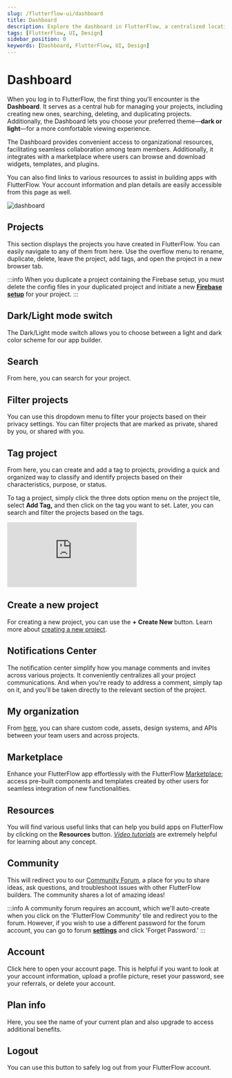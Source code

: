```yaml
---
slug: /flutterflow-ui/dashboard
title: Dashboard
description: Explore the dashboard in FlutterFlow, a centralized location for managing projects and account.
tags: [FlutterFlow, UI, Design]
sidebar_position: 0
keywords: [Dashboard, FlutterFlow, UI, Design]
---
```

# Dashboard
When you log in to FlutterFlow, the first thing you’ll encounter is the **Dashboard**. It serves as a central hub for managing your projects, including creating new ones, searching, deleting, and duplicating projects. Additionally, the Dashboard lets you choose your preferred theme—**dark or light**—for a more comfortable viewing experience.

The Dashboard provides convenient access to organizational resources, facilitating seamless collaboration among team members. Additionally, it integrates with a marketplace where users can browse and download widgets, templates, and plugins.

You can also find links to various resources to assist in building apps with FlutterFlow. Your account information and plan details are easily accessible from this page as well.

![dashboard](imgs/dashboard.avif)

## Projects

This section displays the projects you have created in FlutterFlow. You can easily navigate to any of them from here. Use the overflow menu to rename, duplicate, delete, leave the project, add tags, and open the project in a new browser tab.

:::info
When you duplicate a project containing the Firebase setup, you must delete the config files in your duplicated project and initiate a new [**Firebase setup**](../../ff-integrations/firebase/connect-to-firebase-setup.md) for your project.
:::

## Dark/Light mode switch

The Dark/Light mode switch allows you to choose between a light and dark color scheme for our app builder.

## Search

From here, you can search for your project.

## Filter projects

You can use this dropdown menu to filter your projects based on their privacy settings. You can filter projects that are marked as private, shared by you, or shared with you.

## Tag project

From here, you can create and add a tag to projects, providing a quick and organized way to classify and identify projects based on their characteristics, purpose, or status.

To tag a project, simply click the three dots option menu on the project tile, select **Add Tag,** and then click on the tag you want to set. Later, you can search and filter the projects based on the tags.

<div style={{
    position: 'relative',
    paddingBottom: 'calc(56.67989417989418% + 41px)', // Keeps the aspect ratio and additional padding
    height: 0,
    width: '100%'}}>
    <iframe 
        src="https://www.loom.com/embed/2e545489cfe14e97ae44b6a747410ae0?sid=b9a93abe-7fb7-4e16-a014-6477543c4460"
        title=""
        style={{
            position: 'absolute',
            top: 0,
            left: 0,
            width: '100%',
            height: '100%',
            colorScheme: 'light'
        }}
        frameborder="0"
        loading="lazy"
        webkitAllowFullScreen
        mozAllowFullScreen
        allowFullScreen
        allow="clipboard-write">
    </iframe>
</div>
<p></p>

## Create a new project

For creating a new project, you can use the **+** **Create New** button. Learn more about [creating a new project](../../resources/projects/how-to-create-find-organize-projects.md#how-to-create-a-project).

## Notifications Center

The notification center simplify how you manage comments and invites across various projects. It conveniently centralizes all your project communications. And when you're ready to address a comment, simply tap on it, and you'll be taken directly to the relevant section of the project.

## My organization

From [here](#), you can share custom code, assets, design systems, and APIs between your team users and across projects.

## Marketplace

Enhance your FlutterFlow app effortlessly with the FlutterFlow [Marketplace](../../marketplace/index.md); access pre-built components and templates created by other users for seamless integration of new functionalities.

## Resources

You will find various useful links that can help you build apps on FlutterFlow by clicking on the **Resources** button. [*Video tutorials*](https://www.youtube.com/channel/UC5LueiosDVInA6yXE_38i9Q/videos) are extremely helpful for learning about any concept.

## Community

This will redirect you to our [Community Forum](https://community.flutterflow.io/home), a place for you to share ideas, ask questions, and troubleshoot issues with other FlutterFlow builders. The community shares a lot of amazing ideas!

:::info
A community forum requires an account, which we'll auto-create when you click on the 'FlutterFlow Community' tile and redirect you to the forum. However, if you wish to use a different password for the forum account, you can go to forum [**settings**](https://community.flutterflow.io/settings/account) and click 'Forget Password.'
:::

## Account

Click here to open your account page. This is helpful if you want to look at your account information, upload a profile picture, reset your password, see your referrals, or delete your account.

## Plan info

Here, you see the name of your current plan and also upgrade to access additional benefits.

## Logout

You can use this button to safely log out from your FlutterFlow account.

